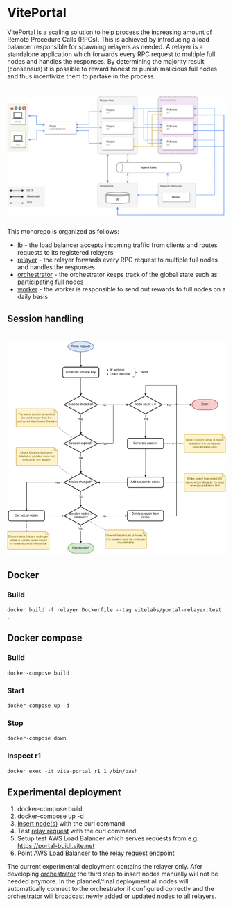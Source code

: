 # VitePortal

VitePortal is a scaling solution to help process the increasing amount of Remote Procedure Calls (RPCs). This is achieved by introducing a load balancer responsible for spawning relayers as needed. A relayer is a standalone application which forwards every RPC request to multiple full nodes and handles the responses. By determining the majority result (consensus) it is possible to reward honest or punish malicious full nodes and thus incentivize them to partake in the process.

<h1 align="center">
	<img src="assets/images/overview.jpg" alt="VitePortal overview">
</h1>

This monorepo is organized as follows:

- [lb](./lb) - the load balancer accepts incoming traffic from clients and routes requests to its registered relayers
- [relayer](./relayer) - the relayer forwards every RPC request to multiple full nodes and handles the responses
- [orchestrator](./orchestrator) - the orchestrator keeps track of the global state such as participating full nodes
- [worker](./worker) - the worker is responsible to send out rewards to full nodes on a daily basis

## Session handling

<h1 align="center">
	<img src="assets/images/session.jpg" alt="Session handling">
</h1>

## Docker

### Build

```
docker build -f relayer.Dockerfile --tag vitelabs/portal-relayer:test .
```

## Docker compose

### Build

```
docker-compose build
```

### Start

```
docker-compose up -d
```

### Stop

```
docker-compose down
```

### Inspect r1

```
docker exec -it vite-portal_r1_1 /bin/bash
```

## Experimental deployment

1. docker-compose build
2. docker-compose up -d
3. [Insert node(s)](./relayer#put_node) with the curl command
4. Test [relay request](./relayer#post_relay) with the curl command
5. Setup test AWS Load Balancer which serves requests from e.g. https://portal-buidl.vite.net
6. Point AWS Load Balancer to the [relay request](./relayer#post_relay) endpoint

The current experimental deployment contains the relayer only. Afer developing [orchestrator](./orchestrator) the third step to insert nodes manually will not be needed anymore. In the planned/final deployment all nodes will automatically connect to the orchestrator if configured correctly and the orchestrator will broadcast newly added or updated nodes to all relayers.